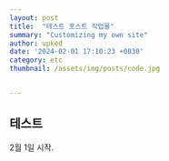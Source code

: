 ```yaml
---
layout: post
title:  "테스트 포스트 작업물"
summary: "Customizing my own site"
author: upked
date: '2024-02-01 17:10:23 +0830'
category: etc
thumbnail: /assets/img/posts/code.jpg


---
```


## 테스트

2월 1일 시작.